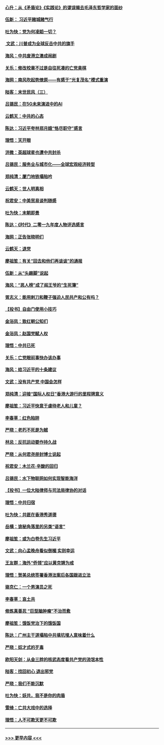 #### [心升：从《矛盾论》《实践论》的谬误揭去毛泽东哲学家的面纱](../pages/nsc993/n11736962.md?t=12211755) 
#### [伍新： 习近平赌城赌气行](../pages/nsc993/n11736929.md?t=12211755) 
#### [吐为快：党为何凌蹈一切？](../pages/nsc993/n11736915.md?t=12211755) 
#### [ 文武：川普成为全球反击中共的旗手](../pages/nsc993/n11736882.md?t=12211755) 
#### [海风：中共废港立澳成闹剧](../pages/nsc993/n11735857.md?t=12211755) 
#### [关乐：修改校章不过是自往死凑的亡党臭棋](../pages/nsc993/n11735097.md?t=12211755) 
#### [海网：南风吹起势燎原——有感于“光复茂名”模式重演](../pages/nsc993/n11732308.md?t=12211755) 
#### [陆客：末世民风（三）](../pages/nsc993/n11732211.md?t=12211755) 
#### [吕锡民：在5G未来演进中的AI](../pages/nsc993/n11730010.md?t=12211755) 
#### [云鹤天：中共的心态](../pages/nsc993/n11729906.md?t=12211755) 
#### [陈达：习近平夸林郑月娥“恪尽职守”感言](../pages/nsc993/n11729881.md?t=12211755) 
#### [理悟：天开眼](../pages/nsc993/n11729699.md?t=12211755) 
#### [洪微：英超球星也遭中共封杀](../pages/nsc993/n11727243.md?t=12211755) 
#### [吕锡民：服务业与城市化——全球宏观经济转型](../pages/nsc993/n11725845.md?t=12211755) 
#### [郑纯清：厦门地铁塌陷吟](../pages/nsc993/n11725813.md?t=12211755) 
#### [云鹤天：世人明真相](../pages/nsc993/n11725621.md?t=12211755) 
#### [祝君安：中美贸易谈判随感](../pages/nsc993/n11725609.md?t=12211755) 
#### [吐为快：末朝即景](../pages/nsc993/n11723365.md?t=12211755) 
#### [陈达：《时代》二零一九年度人物评选感言](../pages/nsc993/n11723337.md?t=12211755) 
#### [海网：正告张晓明们](../pages/nsc993/n11723228.md?t=12211755) 
#### [云鹤天：退党](../pages/nsc993/n11723056.md?t=12211755) 
#### [廖祖笙：有关“回去和他们再谈谈”的通报](../pages/nsc993/n11722442.md?t=12211755) 
#### [伍新：从“头踢脚”说起](../pages/nsc993/n11722429.md?t=12211755) 
#### [海风：“恶人榜”成了阎王爷的“生死簿”](../pages/nsc993/n11722272.md?t=12211755) 
#### [胥志义：能用剌刀和鞭子强迫人民共产和公有吗？](../pages/nsc993/n11720569.md?t=12211755) 
#### [【投书】自由门使用小技巧](../pages/nsc993/n11720180.md?t=12211755) 
#### [金浴凤：致红朝公知们](../pages/nsc993/n11720563.md?t=12211755) 
#### [金浴凤：赵国党赋人权](../pages/nsc993/n11720533.md?t=12211755) 
#### [理悟：中共已死](../pages/nsc993/n11720233.md?t=12211755) 
#### [关乐：亡党眼前事快办该办事](../pages/nsc993/n11719160.md?t=12211755) 
#### [海风：给习近平的十条建议](../pages/nsc993/n11717616.md?t=12211755) 
#### [文武：没有共产党 中国会怎样](../pages/nsc993/n11717584.md?t=12211755) 
#### [郑纯清：迎接“国际人权日”香港大游行的里程牌意义](../pages/nsc993/n11717417.md?t=12211755) 
#### [廖祖笙：习近平快意于虐待老人和儿童？](../pages/nsc993/n11715313.md?t=12211755) 
#### [李春草：红色陷阱](../pages/nsc993/n11715029.md?t=12211755) 
#### [严晓：老朽不死是为贼](../pages/nsc993/n11712910.md?t=12211755) 
#### [林忌：反抗运动要作持久战](../pages/nsc993/n11712623.md?t=12211755) 
#### [严晓：从何君尧册封博士说起](../pages/nsc993/n11712465.md?t=12211755) 
#### [祝君安：木兰花·辛酸的回归](../pages/nsc993/n11712381.md?t=12211755) 
#### [吕锡民：水下物联网如何实现智能海洋](../pages/nsc993/n11711158.md?t=12211755) 
#### [【投书】一位大陆律师与司法局律协的对话](../pages/nsc993/n11709675.md?t=12211755) 
#### [理悟：中共归宿](../pages/nsc993/n11710059.md?t=12211755) 
#### [吐为快：共匪在香港秀道德](../pages/nsc993/n11709979.md?t=12211755) 
#### [岳横：诡秘角落里的另类“语言”](../pages/nsc993/n11709792.md?t=12211755) 
#### [廖祖笙：或为白卷先生习近平](../pages/nsc993/n11708330.md?t=12211755) 
#### [文武：向心孟晚舟看似倒楣 实则幸运](../pages/nsc993/n11708236.md?t=12211755) 
#### [王友群：海外“侨领”应以黄克锵为戒](../pages/nsc993/n11706176.md?t=12211755) 
#### [理悟：贺美总统签署香港法案后各国跟进立法](../pages/nsc993/n11706853.md?t=12211755) 
#### [骆克仁：一个男演员之死](../pages/nsc993/n11706677.md?t=12211755) 
#### [李春草：哀土共](../pages/nsc993/n11706255.md?t=12211755) 
#### [修炼真善忍 “巨型脑肿瘤”不治而愈](../pages/nsc993/n11705340.md?t=12211755) 
#### [廖祖笙：饿饭党治下的饿饭国](../pages/nsc993/n11705085.md?t=12211755) 
#### [陈达：广州主干道塌陷中共填坑埋人意味着什么](../pages/nsc993/n11705046.md?t=12211755) 
#### [严晓：奴才式的歹毒](../pages/nsc993/n11704826.md?t=12211755) 
#### [欧阳天剑：从金三胖的核武态度看共产党的流氓本性](../pages/nsc993/n11702238.md?t=12211755) 
#### [陆客：找回初心 退出邪党](../pages/nsc993/n11702213.md?t=12211755) 
#### [严晓：我们不能沉默](../pages/nsc993/n11702110.md?t=12211755) 
#### [吐为快：妖共，我不是你的肉盾](../pages/nsc993/n11701366.md?t=12211755) 
#### [雪绮：亡共大戏中的选择](../pages/nsc993/n11699922.md?t=12211755) 
#### [理悟：人不可欺天更不可欺](../pages/nsc993/n11699657.md?t=12211755) 

----
#### [ >>> 更早内容 <<< ](../indexes/nsc993-earlier.md)
